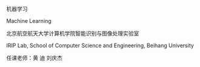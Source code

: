 机器学习

Machine Learning

北京航空航天大学计算机学院智能识别与图像处理实验室

IRIP Lab, School of Computer Science and Engineering, Beihang University

任课老师：黄 迪 刘庆杰
